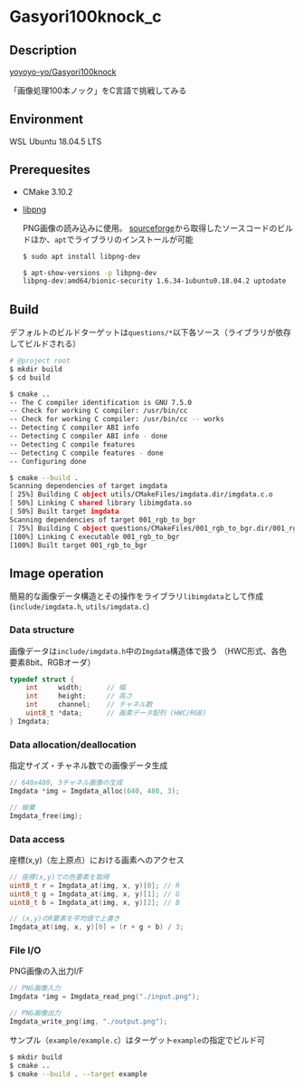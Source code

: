 # Gasyori100knock_c

## Description

[yoyoyo-yo/Gasyori100knock](https://github.com/yoyoyo-yo/Gasyori100knock)

「画像処理100本ノック」をC言語で挑戦してみる

## Environment

WSL Ubuntu 18.04.5 LTS

## Prerequesites

- CMake 3.10.2

- [libpng](http://www.libpng.org/pub/png/libpng.html)

    PNG画像の読み込みに使用。
    [sourceforge](https://sourceforge.net/projects/libpng/files/)から取得したソースコードのビルドほか、`apt`でライブラリのインストールが可能

    ```bash
    $ sudo apt install libpng-dev

    $ apt-show-versions -p libpng-dev
    libpng-dev:amd64/bionic-security 1.6.34-1ubuntu0.18.04.2 uptodate
    ```

## Build

デフォルトのビルドターゲットは`questions/*`以下各ソース（ライブラリが依存してビルドされる）

```sh
# @project root
$ mkdir build
$ cd build

$ cmake ..
-- The C compiler identification is GNU 7.5.0
-- Check for working C compiler: /usr/bin/cc
-- Check for working C compiler: /usr/bin/cc -- works
-- Detecting C compiler ABI info
-- Detecting C compiler ABI info - done
-- Detecting C compile features
-- Detecting C compile features - done
-- Configuring done

$ cmake --build .
Scanning dependencies of target imgdata
[ 25%] Building C object utils/CMakeFiles/imgdata.dir/imgdata.c.o
[ 50%] Linking C shared library libimgdata.so
[ 50%] Built target imgdata
Scanning dependencies of target 001_rgb_to_bgr
[ 75%] Building C object questions/CMakeFiles/001_rgb_to_bgr.dir/001_rgb_to_bgr.c.o
[100%] Linking C executable 001_rgb_to_bgr
[100%] Built target 001_rgb_to_bgr
```

## Image operation

簡易的な画像データ構造とその操作をライブラリ`libimgdata`として作成
(`include/imgdata.h`, `utils/imgdata.c`)

### Data structure

画像データは`include/imgdata.h`中の`Imgdata`構造体で扱う
（HWC形式、各色要素8bit、RGBオーダ）

```c
typedef struct {
    int     width;      // 幅
    int     height;     // 高さ
    int     channel;    // チャネル数
    uint8_t *data;      // 画素データ配列 (HWC/RGB)
} Imgdata;
```

### Data allocation/deallocation

指定サイズ・チャネル数での画像データ生成

```c
// 640x480, 3チャネル画像の生成
Imgdata *img = Imgdata_alloc(640, 480, 3);

// 破棄
Imgdata_free(img);
```

### Data access

座標(x,y)（左上原点）における画素へのアクセス

```c
// 座標(x,y)での色要素を取得
uint8_t r = Imgdata_at(img, x, y)[0]; // R
uint8_t g = Imgdata_at(img, x, y)[1]; // G
uint8_t b = Imgdata_at(img, x, y)[2]; // B

// (x,y)のR要素を平均値で上書き
Imgdata_at(img, x, y)[0] = (r + g + b) / 3;
```

### File I/O

PNG画像の入出力I/F

```c
// PNG画像入力
Imgdata *img = Imgdata_read_png("./input.png");

// PNG画像出力
Imgdata_write_png(img, "./output.png");
```

サンプル（`example/example.c`）はターゲット`example`の指定でビルド可

```sh
$ mkdir build
$ cmake ..
$ cmake --build . --target example
```
